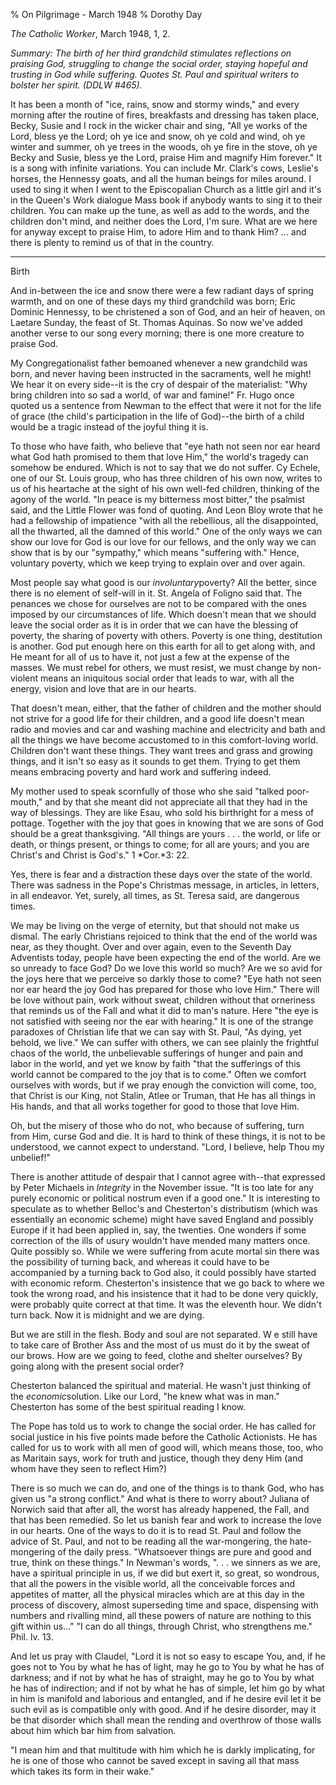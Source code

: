 % On Pilgrimage - March 1948
% Dorothy Day

*The Catholic Worker*, March 1948, 1, 2.

*Summary: The birth of her third grandchild stimulates reflections on
praising God, struggling to change the social order, staying hopeful and
trusting in God while suffering. Quotes St. Paul and spiritual writers
to bolster her spirit. (DDLW \#465).*

It has been a month of "ice, rains, snow and stormy winds," and every
morning after the routine of fires, breakfasts and dressing has taken
place, Becky, Susie and I rock in the wicker chair and sing, "All ye
works of the Lord, bless ye the Lord; oh ye ice and snow, oh ye cold and
wind, oh ye winter and summer, oh ye trees in the woods, oh ye fire in
the stove, oh ye Becky and Susie, bless ye the Lord, praise Him and
magnify Him forever." It is a song with infinite variations. You can
include Mr. Clark's cows, Leslie's horses, the Hennessy goats, and all
the human beings for miles around. I used to sing it when I went to the
Episcopalian Church as a little girl and it's in the Queen's Work
dialogue Mass book if anybody wants to sing it to their children. You
can make up the tune, as well as add to the words, and the children
don't mind, and neither does the Lord, I'm sure. What are we here for
anyway except to praise Him, to adore Him and to thank Him? ... and
there is plenty to remind us of that in the country.

****

Birth

And in-between the ice and snow there were a few radiant days of spring
warmth, and on one of these days my third grandchild was born; Eric
Dominic Hennessy, to be christened a son of God, and an heir of heaven,
on Laetare Sunday, the feast of St. Thomas Aquinas. So now we've added
another verse to our song every morning; there is one more creature to
praise God.

My Congregationalist father bemoaned whenever a new grandchild was born,
and never having been instructed in the sacraments, well he might! We
hear it on every side--it is the cry of despair of the materialist: "Why
bring children into so sad a world, of war and famine!" Fr. Hugo once
quoted us a sentence from Newman to the effect that were it not for the
life of grace (the child's participation in the life of God)--the birth
of a child would be a tragic instead of the joyful thing it is.

To those who have faith, who believe that "eye hath not seen nor ear
heard what God hath promised to them that love Him," the world's tragedy
can somehow be endured. Which is not to say that we do not suffer. Cy
Echele, one of our St. Louis group, who has three children of his own
now, writes to us of his heartache at the sight of his own well-fed
children, thinking of the agony of the world. "In peace is my bitterness
most bitter," the psalmist said, and the Little Flower was fond of
quoting. And Leon Bloy wrote that he had a fellowship of impatience
"with all the rebellious, all the disappointed, all the thwarted, all
the damned of this world." One of the only ways we can show our love for
God is our love for our fellows, and the only way we can show that is by
our "sympathy," which means "suffering with." Hence, voluntary poverty,
which we keep trying to explain over and over again.

Most people say what good is our *involuntary*poverty? All the better,
since there is no element of self-will in it. St. Angela of Foligno said
that. The penances we chose for ourselves are not to be compared with
the ones imposed by our circumstances of life. Which doesn't mean that
we should leave the social order as it is in order that we can have the
blessing of poverty, the sharing of poverty with others. Poverty is one
thing, destitution is another. God put enough here on this earth for all
to get along with, and He meant for all of us to have it, not just a few
at the expense of the masses. We must rebel for others, we must resist,
we must change by non-violent means an iniquitous social order that
leads to war, with all the energy, vision and love that are in our
hearts.

That doesn't mean, either, that the father of children and the mother
should not strive for a good life for their children, and a good life
doesn't mean radio and movies and car and washing machine and
electricity and bath and all the things we have become accustomed to in
this comfort-loving world. Children don't want these things. They want
trees and grass and growing things, and it isn't so easy as it sounds to
get them. Trying to get them means embracing poverty and hard work and
suffering indeed.

My mother used to speak scornfully of those who she said "talked
poor-mouth," and by that she meant did not appreciate all that they had
in the way of blessings. They are like Esau, who sold his birthright for
a mess of pottage. Together with the joy that goes in knowing that we
are sons of God should be a great thanksgiving. "All things are yours .
. . the world, or life or death, or things present, or things to come;
for all are yours; and you are Christ's and Christ is God's." 1 *Cor.*3:
22.

Yes, there is fear and a distraction these days over the state of the
world. There was sadness in the Pope's Christmas message, in articles,
in letters, in all endeavor. Yet, surely, all times, as St. Teresa said,
are dangerous times.

We may be living on the verge of eternity, but that should not make us
dismal. The early Christians rejoiced to think that the end of the world
was near, as they thought. Over and over again, even to the Seventh Day
Adventists today, people have been expecting the end of the world. Are
we so unready to face God? Do we love this world so much? Are we so avid
for the joys here that we perceive so darkly those to come? "Eye hath
not seen nor ear heard the joy God has prepared for those who love Him."
There will be love without pain, work without sweat, children without
that orneriness that reminds us of the Fall and what it did to man's
nature. Here "the eye is not satisfied with seeing nor the ear with
hearing." It is one of the strange paradoxes of Christian life that we
can say with St. Paul, "As dying, yet behold, we live." We can suffer
with others, we can see plainly the frightful chaos of the world, the
unbelievable sufferings of hunger and pain and labor in the world, and
yet we know by faith "that the sufferings of this world cannot be
compared to the joy that is to come." Often we comfort ourselves with
words, but if we pray enough the conviction will come, too, that Christ
is our King, not Stalin, Atlee or Truman, that He has all things in His
hands, and that all works together for good to those that love Him.

Oh, but the misery of those who do not, who because of suffering, turn
from Him, curse God and die. It is hard to think of these things, it is
not to be understood, we cannot expect to understand. "Lord, I believe,
help Thou my unbelief!"

There is another attitude of despair that I cannot agree with--that
expressed by Peter Michaels in *Integrity* in the November issue. "It is
too late for any purely economic or political nostrum even if a good
one." It is interesting to speculate as to whether Belloc's and
Chesterton's distributism (which was essentially an economic scheme)
might have saved England and possibly Europe if it had been applied in,
say, the twenties. One wonders if some correction of the ills of usury
wouldn't have mended many matters once. Quite possibly so. While we were
suffering from acute mortal sin there was the possibility of turning
back, and whereas it could have to be accompanied by a turning back to
God also, it could possibly have started with economic reform.
Chesterton's insistence that we go back to where we took the wrong road,
and his insistence that it had to be done very quickly, were probably
quite correct at that time. It was the eleventh hour. We didn't turn
back. Now it is midnight and we are dying.

But we are still in the flesh. Body and soul are not separated. W e
still have to take care of Brother Ass and the most of us must do it by
the sweat of our brows. How are we going to feed, clothe and shelter
ourselves? By going along with the present social order?

Chesterton balanced the spiritual and material. He wasn't just thinking
of the *economic*solution. Like our Lord, "he knew what was in man."
Chesterton has some of the best spiritual reading I know.

The Pope has told us to work to change the social order. He has called
for social justice in his five points made before the Catholic
Actionists. He has called for us to work with all men of good will,
which means those, too, who as Maritain says, work for truth and
justice, though they deny Him (and whom have they seen to reflect Him?)

There is so much we can do, and one of the things is to thank God, who
has given us "a strong conflict." And what is there to worry about?
Juliana of Norwich said that after all, the worst has already happened,
the Fall, and that has been remedied. So let us banish fear and work to
increase the love in our hearts. One of the ways to do it is to read St.
Paul and follow the advice of St. Paul, and not to be reading all the
war-mongering, the hate-mongering of the daily press. "Whatsoever things
are pure and good and true, think on these things." In Newman's words,
". . . we sinners as we are, have a spiritual principle in us, if we did
but exert it, so great, so wondrous, that all the powers in the visible
world, all the conceivable forces and appetites of matter, all the
physical miracles which are at this day in the process of discovery,
almost superseding time and space, dispensing with numbers and rivalling
mind, all these powers of nature are nothing to this gift within us..."
"I can do all things, through Christ, who strengthens me." Phil. lv. 13.

And let us pray with Claudel, "Lord it is not so easy to escape You,
and, if he goes not to You by what he has of light, may he go to You by
what he has of darkness; and if not by what he has of straight, may he
go to You by what he has of indirection; and if not by what he has of
simple, let him go by what in him is manifold and laborious and
entangled, and if he desire evil let it be such evil as is compatible
only with good. And if he desire disorder, may it be that disorder which
shall mean the rending and overthrow of those walls about him which bar
him from salvation.

"I mean him and that multitude with him which he is darkly implicating,
for he is one of those who cannot be saved except in saving all that
mass which takes its form in their wake."
